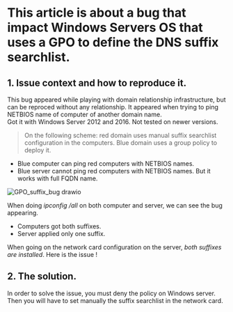 # This article is about a bug that impact Windows Servers OS that uses a GPO to define the DNS suffix searchlist.

## 1. Issue context and how to reproduce it.
This bug appeared while playing with domain relationship infrastructure, but can be reproced without any relationship.
It appeared when trying to ping NETBIOS name of computer of another domain name.  
Got it with Windows Server 2012 and 2016. Not tested on newer versions.

> On the following scheme: red domain uses manual suffix searchlist configuration in the computers. Blue domain uses a group policy to deploy it.

* Blue computer can ping red computers with NETBIOS names.
* Blue server cannot ping red computers with NETBIOS names. But it works with full FQDN name.

![GPO_suffix_bug drawio](https://github.com/NumNumV/windows-dns-suffixes-gpo-issues/assets/75941535/335096ff-a925-431a-afa8-05d24c26bc5d)

When doing *ipconfig /all* on both computer and server, we can see the bug appearing.  
* Computers got both suffixes.  
* Server applied only one suffix.

When going on the network card configuration on the server, *both suffixes are installed*. Here is the issue !
## 2. The solution.

In order to solve the issue, you must deny the policy on Windows server. Then you will have to set manually the suffix searchlist in the network card.
